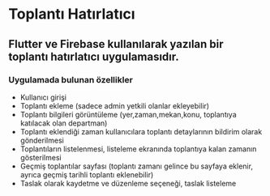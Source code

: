 # Toplantı Hatırlatıcı
## Flutter ve Firebase kullanılarak yazılan bir toplantı hatırlatıcı uygulamasıdır.
### Uygulamada bulunan özellikler
- Kullanıcı girişi
- Toplantı ekleme (sadece admin yetkili olanlar ekleyebilir)
- Toplantı bilgileri görüntüleme (yer,zaman,mekan,konu, toplantıya katılacak olan departman)
- Toplantı eklendiği zaman kullanıcılara toplantı detaylarının bildirim olarak gönderilmesi
- Toplantıların listelenmesi, listeleme ekranında toplantıya kalan zamanın gösterilmesi
- Geçmiş toplantılar sayfası (toplantı zamanı gelince bu sayfaya eklenir, ayrıca geçmiş tarihli toplantı eklenebilir)
- Taslak olarak kaydetme ve düzenleme seçeneği, taslak listeleme

